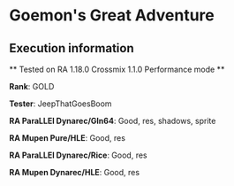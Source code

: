 # Goemon's Great Adventure 

## Execution information


** Tested on RA 1.18.0 Crossmix 1.1.0 Performance mode **


**Rank**: GOLD


**Tester**: JeepThatGoesBoom



**RA ParaLLEl Dynarec/Gln64**: Good, res, shadows, sprite


**RA Mupen Pure/HLE**: Good, res


**RA ParaLLEl Dynarec/Rice**: Good, res


**RA Mupen Dynarec/HLE**: Good, res